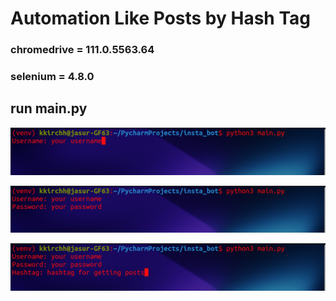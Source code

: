 # Automation Like Posts by Hash Tag

### chromedrive = 111.0.5563.64
### selenium = 4.8.0

## run main.py

<p align="center">
<img src="readme/1.png">
</p>

<p align="center">
<img src="readme/2.png">
</p>


<p align="center">
<img src="readme/3.png">
</p>